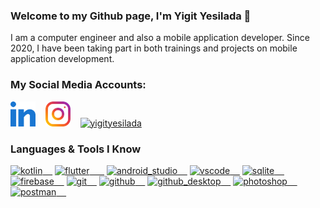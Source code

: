 ### Welcome to my Github page, I'm Yigit Yesilada 👋

I am a computer engineer and also a mobile application developer. Since 2020, I have been taking part in both trainings and projects on mobile application development.

### My Social Media Accounts:

<p dir="auto">
  <a href="https://linkedin.com/in/yigityesilada" rel="nofollow"><img alt="yigityesilada" src="https://github.com/hakanozer/hakanozer/raw/main/social_icon/linked-in-alt.svg" width="40" style="max-width: 100%;"></a>&nbsp; &nbsp;
  <a href="https://instagram.com/yigityesilada" rel="nofollow"><img alt="yigityesilada" src="https://github.com/hakanozer/hakanozer/raw/main/social_icon/instagram.svg" width="40" style="max-width: 100%;"></a>&nbsp; &nbsp;
  <a href="https://www.youtube.com/@codeboyy" rel="nofollow"><img alt="yigityesilada" src="https://upload.wikimedia.org/wikipedia/commons/thumb/0/09/YouTube_full-color_icon_%282017%29.svg/2560px-YouTube_full-color_icon_%282017%29.svg.png" width="55" style="max-width: 100%;"></a>
</p>

### Languages & Tools I Know

<a href="https://kotlinlang.org/" rel="nofollow"><img alt="kotlin" src="https://upload.wikimedia.org/wikipedia/commons/7/74/Kotlin_Icon.png" width="40" style="max-width: 100%;">&nbsp;&nbsp;&nbsp;&nbsp;</a>
<a href="https://flutter.dev/" rel="nofollow"><img alt="flutter" src="https://github.com/yyigityesiladaa/yyigityesiladaa/blob/main/language_icons/flutter-icon.svg" width="35" style="max-width: 100%;">&nbsp;&nbsp;&nbsp;&nbsp;&nbsp;&nbsp;</a>
<a href="https://developer.android.com/studio" rel="nofollow"><img alt="android_studio" src="https://github.com/yyigityesiladaa/yyigityesiladaa/blob/main/database_and_tool_icons/android_studio.svg" width="40" style="max-width: 100%;">&nbsp;&nbsp;&nbsp;&nbsp;</a>
<a href="https://code.visualstudio.com/" rel="nofollow"><img alt="vscode" src="https://github.com/yyigityesiladaa/yyigityesiladaa/blob/main/database_and_tool_icons/vscode.svg" width="40" style="max-width: 100%;">&nbsp;&nbsp;&nbsp;&nbsp;</a>
<a href="https://sqlite.org/" rel="nofollow"><img alt="sqlite" src="https://github.com/yyigityesiladaa/yyigityesiladaa/blob/main/database_and_tool_icons/sqlite.svg" width="40" style="max-width: 100%;">&nbsp;&nbsp;&nbsp;&nbsp;</a>
<a href="https://firebase.google.com/" rel="nofollow"><img alt="firebase" src="https://github.com/yyigityesiladaa/yyigityesiladaa/blob/main/database_and_tool_icons/firebase.svg" width="40" style="max-width: 100%;">&nbsp;&nbsp;&nbsp;&nbsp;</a>
<a href="https://git-scm.com/" rel="nofollow"><img alt="git" src="https://github.com/yyigityesiladaa/yyigityesiladaa/blob/main/database_and_tool_icons/git.svg" width="40" style="max-width: 100%;">&nbsp;&nbsp;&nbsp;&nbsp;</a>
<a href="https://www.github.com/" rel="nofollow"><img alt="github" src="https://github.com/yyigityesiladaa/yyigityesiladaa/blob/main/database_and_tool_icons/github.svg" width="40" style="max-width: 100%;">&nbsp;&nbsp;&nbsp;&nbsp;</a>
<a href="https://desktop.github.com//" rel="nofollow"><img alt="github_desktop" src="https://github.com/yyigityesiladaa/yyigityesiladaa/blob/main/database_and_tool_icons/github_desktop.svg" width="40" style="max-width: 100%;">&nbsp;&nbsp;&nbsp;&nbsp;</a>
<a href="https://www.photoshop.com/en" rel="nofollow"><img alt="photoshop" src="https://github.com/yyigityesiladaa/yyigityesiladaa/blob/main/database_and_tool_icons/photoshop.svg" width="40" style="max-width: 100%;">&nbsp;&nbsp;&nbsp;&nbsp;</a>
<a href="https://www.postman.com/" rel="nofollow"><img alt="postman" src="https://github.com/yyigityesiladaa/yyigityesiladaa/blob/main/database_and_tool_icons/postman.svg" width="40" style="max-width: 100%;">&nbsp;&nbsp;&nbsp;&nbsp;</a>


